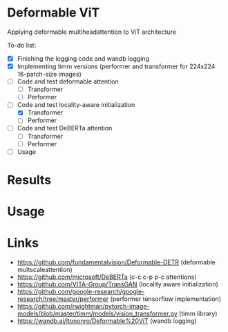 # Deformable ViT
Applying deformable multiheadattention to ViT architecture


To-do list:

- [x] Finishing the logging code and wandb logging
- [x] Implementing timm versions (performer and transformer for 224x224 16-patch-size images) 
- [ ] Code and test deformable attention
    - [ ] Transformer
    - [ ] Performer
- [ ] Code and test locality-aware initialization
    - [x] Transformer
    - [ ] Performer
- [ ] Code and test DeBERTa attention
    - [ ] Transformer
    - [ ] Performer
- [ ] Usage

# Results

# Usage


# Links

- https://github.com/fundamentalvision/Deformable-DETR (deformable multscaleattention)
- https://github.com/microsoft/DeBERTa (c-c c-p p-c attentions)
- https://github.com/VITA-Group/TransGAN (locality aware initialization)
- https://github.com/google-research/google-research/tree/master/performer (performer tensorflow implementation)
- https://github.com/rwightman/pytorch-image-models/blob/master/timm/models/vision_transformer.py (timm library)
- https://wandb.ai/ltononro/Deformable%20ViT (wandb logging)
